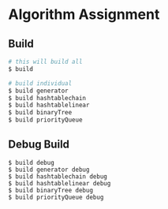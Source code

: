 # Algorithm Assignment

## Build

```bash
# this will build all
$ build

# build individual
$ build generator
$ build hashtablechain
$ build hashtablelinear
$ build binaryTree
$ build priorityQueue
```

## Debug Build

```
$ build debug
$ build generator debug
$ build hashtablechain debug
$ build hashtablelinear debug
$ build binaryTree debug
$ build priorityQueue debug
```